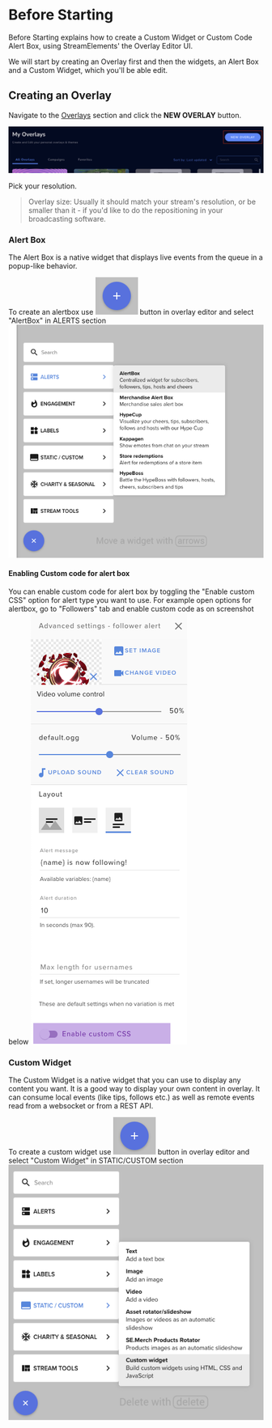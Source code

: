 # Before Starting

Before Starting explains how to create a Custom Widget or Custom Code Alert Box, using StreamElements' the Overlay Editor UI.

We will start by creating an Overlay first and then the widgets, an Alert Box and a Custom Widget, which you'll be able edit.

## Creating an Overlay

Navigate to the [Overlays](https://streamelements.com/dashboard/overlays) section and click the **NEW OVERLAY** button.

![img/new-overlay-button.png](img/new-overlay-button.png)

Pick your resolution.

> Overlay size: Usually it should match your stream's resolution, or be smaller than it  - if you'd like to do the repositioning in your broadcasting software.

### Alert Box

The Alert Box is a native widget that displays live events from the queue in a popup-like behavior.

To create an alertbox use ![img/plus.png](img/plus.png) button in overlay editor and select "AlertBox" in ALERTS section
![img/alertbox-creation.png](img/alertbox-creation.png)

#### Enabling Custom code for alert box
You can enable custom code for alert box by toggling the "Enable custom CSS" option for alert type you want to use.
For example open options for alertbox, go to "Followers" tab and enable custom code as on screenshot below
![img/alertbox-enable-code.png](img/alertbox-enable-code.png)


### Custom Widget
The Custom Widget is a native widget that you can use to display any content you want.
It is a good way to display your own content in overlay. It can consume local events (like tips, follows etc.) as well
as remote events read from a websocket or from a REST API.

To create a custom widget use ![img/plus.png](img/plus.png) button in overlay editor and select "Custom Widget" in STATIC/CUSTOM section
![img/custom-widget.png](img/custom-widget.png)
